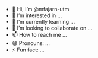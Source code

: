 - 👋 Hi, I’m @mfajarn-utm
- 👀 I’m interested in ...
- 🌱 I’m currently learning ...
- 💞️ I’m looking to collaborate on ...
- 📫 How to reach me ...
- 😄 Pronouns: ...
- ⚡ Fun fact: ...

<!---
mfajarn-utm/mfajarn-utm is a ✨ special ✨ repository because its `README.md` (this file) appears on your GitHub profile.
You can click the Preview link to take a look at your changes.
--->

